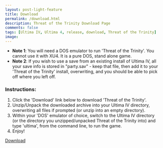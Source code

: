 ```yaml
---
layout: post-light-feature
title: Download
permalink: /download.html
description: Threat of the Trinity Download Page
comments: false
tags: [Ultima IV, Ultima 4, release, download, Threat of the Trinity]
image: 
---
```


* **Note 1**: You will need a DOS emulator to run 'Threat of the Trinity'. You cannot use it with XU4. It is a pure DOS, stand alone game.
* **Note 2**: If you wish to use a save from an existing install of Ultima IV, all your save info is stored in "party.sav" - keep that file, then add it to your 'Threat of the Trinity' install, overwriting, and you should be able to pick off where you left off. 
   
<!--more-->

### Instructions:

1. Click the 'Download' link below to download 'Threat of the Trinity'.
2. Unzip/Unpack the downloaded archive into your Ultima IV directory, overwriting all files if prompted (or unzip into an empty directory).
3. Within your 'DOS' emulator of choice, switch to the Ultima IV directory (or the directory you unzipped/unpacked Threat of the Trinity into) and type 'ultima', from the command line, to run the game.
4. Enjoy!

<p id="center_button"><a href="https://github.com/cambragol/advent-of-the-trinity/raw/refs/heads/main/assets/zip/Threat%20of%20the%20Trinity.zip" id="cd-start" class="cd-btn">Download</a></p>


